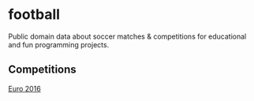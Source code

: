 # football
Public domain data about soccer matches &amp; competitions for educational and fun programming projects.

## Competitions
[Euro 2016](/euro/2016/readme.md)
